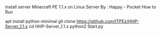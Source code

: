 install server Minecraft PE 1.1.x on Linux Server By : Happy - Pocket How to Run

apt install python-minimal git clone https://github.com/ITPEz/HHP-Server_1.1.x cd HHP-Server_1.1.x python2 Start.py

